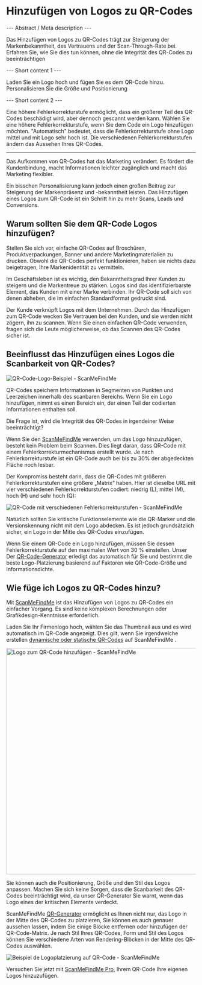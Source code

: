 <h1>Hinzufügen von Logos zu QR-Codes</h1>

--- Abstract / Meta description ---

Das Hinzufügen von Logos zu QR-Codes trägt zur Steigerung der Markenbekanntheit, des Vertrauens und der Scan-Through-Rate bei. Erfahren Sie, wie Sie dies tun können, ohne die Integrität des QR-Codes zu beeinträchtigen

--- Short content 1 ---

Laden Sie ein Logo hoch und fügen Sie es dem QR-Code hinzu. Personalisieren Sie die Größe und Positionierung

--- Short content 2 ---

Eine höhere Fehlerkorrekturstufe ermöglicht, dass ein größerer Teil des QR-Codes beschädigt wird, aber dennoch gescannt werden kann. Wählen Sie eine höhere Fehlerkorrekturstufe, wenn Sie dem Code ein Logo hinzufügen möchten. "Automatisch" bedeutet, dass die Fehlerkorrekturstufe ohne Logo mittel und mit Logo sehr hoch ist. Die verschiedenen Fehlerkorrekturstufen ändern das Aussehen Ihres QR-Codes.

----------

<p>Das Aufkommen von QR-Codes hat das Marketing verändert. Es fördert die Kundenbindung, macht Informationen leichter zugänglich und macht das Marketing flexibler.</p>

<p>Ein bisschen Personalisierung kann jedoch einen großen Beitrag zur Steigerung der Markenpräsenz und -bekanntheit leisten. Das Hinzufügen eines Logos zum QR-Code ist ein Schritt hin zu mehr Scans, Leads und Conversions.</p>
<h2>Warum sollten Sie dem QR-Code Logos hinzufügen?</h2>
<p>Stellen Sie sich vor, einfache QR-Codes auf Broschüren, Produktverpackungen, Banner und andere Marketingmaterialien zu drucken. Obwohl die QR-Codes perfekt funktionieren, haben sie nichts dazu beigetragen, Ihre Markenidentität zu vermitteln.</p>

<p>Im Geschäftsleben ist es wichtig, den Bekanntheitsgrad Ihrer Kunden zu steigern und die Markentreue zu stärken. Logos sind das identifizierbarste Element, das Kunden mit einer Marke verbinden. Ihr QR-Code soll sich von denen abheben, die im einfachen Standardformat gedruckt sind.</p>

<p>Der Kunde verknüpft Logos mit dem Unternehmen. Durch das Hinzufügen zum QR-Code wecken Sie Vertrauen bei den Kunden, und sie werden nicht zögern, ihn zu scannen. Wenn Sie einen einfachen QR-Code verwenden, fragen sich die Leute möglicherweise, ob das Scannen des QR-Codes sicher ist.</p>

<h2>Beeinflusst das Hinzufügen eines Logos die Scanbarkeit von QR-Codes?</h2>

<p class="imageholder"><img src="https://media.scanmefindme.com/blog/about_logos/files/img 1 - qr code with logo.png" alt="QR-Code-Logo-Beispiel - ScanMeFindMe"></p>

<p>QR-Codes speichern Informationen in Segmenten von Punkten und Leerzeichen innerhalb des scanbaren Bereichs. Wenn Sie ein Logo hinzufügen, nimmt es einen Bereich ein, der einen Teil der codierten Informationen enthalten soll.</p>

<p>Die Frage ist, wird die Integrität des QR-Codes in irgendeiner Weise beeinträchtigt?</p>

<p>Wenn Sie den <a href="#static:url" title="QR-Code-Generator ScanMeFindMe">ScanMeFindMe</a> verwenden, um das Logo hinzuzufügen, besteht kein Problem beim Scannen. Dies liegt daran, dass QR-Code mit einem Fehlerkorrekturmechanismus erstellt wurde. Je nach Fehlerkorrekturstufe ist ein QR-Code auch bei bis zu 30% der abgedeckten Fläche noch lesbar.</p>

<p>Der Kompromiss besteht darin, dass die QR-Codes mit größeren Fehlerkorrekturstufen eine größere „Matrix“ haben. Hier ist dieselbe URL mit vier verschiedenen Fehlerkorrekturstufen codiert: niedrig (L), mittel (M), hoch (H) und sehr hoch (Q):</p>

<p class="imageholder">
    <img src="https://media.scanmefindme.com/blog/about_logos/files/img 2 - diff matrix.png" alt="QR-Code mit verschiedenen Fehlerkorrekturstufen - ScanMeFindMe">
</p>

<p>Natürlich sollten Sie kritische Funktionselemente wie die QR-Marker und die Versionskennung nicht mit dem Logo abdecken. Es ist jedoch grundsätzlich sicher, ein Logo in der Mitte des QR-Codes einzufügen.</p>

<p>Wenn Sie einem QR-Code ein Logo hinzufügen, müssen Sie dessen Fehlerkorrekturstufe auf den maximalen Wert von 30 % einstellen. Unser
    Der <a href="#static:url">QR-Code-Generator</a> erledigt das automatisch für Sie und bestimmt die beste Logo-Platzierung basierend auf Faktoren wie QR-Code-Größe und Informationsdichte.</p>

<h2>Wie füge ich Logos zu QR-Codes hinzu?</h2>

<p>Mit <a href="#static:url" title="Logos zu QR-Codes hinzufügen">ScanMeFindMe</a> ist das Hinzufügen von Logos zu QR-Codes ein einfacher Vorgang. Es sind keine komplexen Berechnungen oder Grafikdesign-Kenntnisse erforderlich.</p>

<p>Laden Sie Ihr Firmenlogo hoch, wählen Sie das Thumbnail aus und es wird automatisch im QR-Code angezeigt. Dies gilt, wenn Sie irgendwelche erstellen
    <a href="#about:product">dynamische oder statische QR-Codes</a> auf ScanMeFindMe .</p>

<p class="imageholder"><img src="https://media.scanmefindme.com/blog/about_logos/files/img 3 - adding logo.png" width="600" alt="Logo zum QR-Code hinzufügen - ScanMeFindMe"></p>

<p>Sie können auch die Positionierung, Größe und den Stil des Logos anpassen. Machen Sie sich keine Sorgen, dass die Scanbarkeit des QR-Codes beeinträchtigt wird, da unser QR-Generator Sie warnt, wenn das Logo eines der kritischen Elemente verdeckt.</p>

<p>ScanMeFindMe <a href="#static:url">QR-Generator</a> ermöglicht es Ihnen nicht nur, das Logo in der Mitte des QR-Codes zu platzieren, Sie können es auch genauer aussehen lassen, indem Sie einige Blöcke entfernen oder hinzufügen der QR-Code-Matrix. Je nach Stil Ihres QR-Codes, Form und Stil des Logos können Sie verschiedene Arten von Rendering-Blöcken in der Mitte des QR-Codes auswählen.</p>

<p class="imageholder">
    <img src="https://media.scanmefindme.com/blog/about_logos/files/img 4 - center of qr.png" alt="Beispiel de Logoplatzierung auf QR-Code - ScanMeFindMe">
</p>

<p>Versuchen Sie jetzt mit <a href="#pro">ScanMeFindMe Pro</a>, Ihrem QR-Code Ihre eigenen Logos hinzuzufügen.</p>